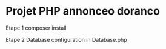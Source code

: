 # Projet PHP annonceo doranco

Etape 1
composer install

Etape 2
Database configuration in Database.php
